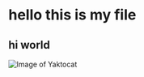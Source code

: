 # hello this is my file
## hi world
![Image of Yaktocat](https://octodex.github.com/images/yaktocat.png)
